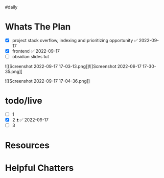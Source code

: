 #daily

# Whats The Plan

- [x] project stack overflow, indexing and prioritizing opportunity ✅ 2022-09-17
- [x] frontend ✅ 2022-09-17
- [ ] obsidian slides tut
 
![[Screenshot 2022-09-17 17-03-13.png]]![[Screenshot 2022-09-17 17-30-35.png]]


![[Screenshot 2022-09-17 17-04-36.png]]


# todo/live
- [ ] 1
- [x] 2 ⏫ ✅ 2022-09-17
- [ ] 3

# Resources

# Helpful Chatters
